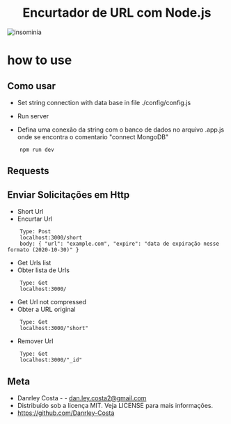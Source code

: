 <h1 align='center'>Encurtador de URL com Node.js</h1>

![insominia](https://user-images.githubusercontent.com/71861586/97539202-536c4b80-19a0-11eb-85b5-666af791526a.PNG)


# how to use
## Como usar



- Set string connection with data base in file ./config/config.js
- Run server

- Defina uma conexão da string com o banco de dados no arquivo .app.js onde se encontra o comentario "connect MongoDB"
```
    npm run dev
``` 

## Requests
## Enviar Solicitações em Http

- Short Url
- Encurtar Url
```
    Type: Post
    localhost:3000/short
    body: { "url": "example.com", "expire": "data de expiração nesse formato (2020-10-30)" }
```

- Get Urls list 
- Obter lista de Urls
```
    Type: Get
    localhost:3000/
```

- Get Url not compressed 
- Obter a URL original
```
    Type: Get
    localhost:3000/"short"
```

- Remover Url 
```
    Type: Get
    localhost:3000/"_id"
```

## Meta

- Danrley Costa -  - dan.ley.costa2@gmail.com
- Distribuído sob a licença MIT. Veja LICENSE para mais informações.
- https://github.com/Danrley-Costa
